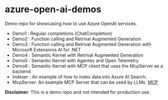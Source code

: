 # azure-open-ai-demos

Demo repo for showcasing how to use Azure OpenAI services.
* Demo1 : Regular completions (ChatCompletion)
* Demo2 : Function calling and Retrival Augmented Generation
* Demo3 : Function calling and Retrival Augmented Generation with Microsoft Extensions AI for .NET
* Demo4 : Semantic Kernel with Retrival Augmented Generation
* Demo5 : Semantic Kernel with Agentes and Open Telemetry
* Demo6 : Semantic Kernel with MCP client that uses the McpServer as a backend
* Indexer : An example of how to index data into Azure AI Search.
* McpServer: An example MCP Server that can be used by LLMs. [MCP](https://modelcontextprotocol.io)

**Disclaimer**: This is a demo repo and not intended for production use.